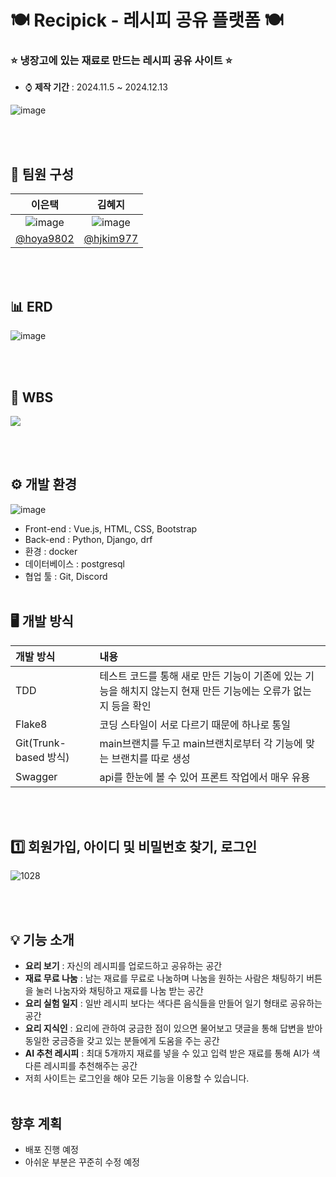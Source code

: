 # 🍽️ Recipick - 레시피 공유 플랫폼 🍽️
### ⭐ 냉장고에 있는 재료로 만드는 레시피 공유 사이트 ⭐
- ⌚ **제작 기간** : 2024.11.5 ~ 2024.12.13

![image](https://github.com/user-attachments/assets/5ff0bf6d-a23c-4959-98cc-afaddf5dd735)

<br><br/>

## 👥 팀원 구성
|이은택|김혜지|
|:---:|:---:|
|![image](https://github.com/user-attachments/assets/3cea9f8f-c401-412b-9ca3-7d7cb82a1ef6)|![image](https://github.com/user-attachments/assets/855687a1-4765-4492-abca-119cca7fe9af)|
|[@hoya9802](https://github.com/hoya9802)|[@hjkim977](https://github.com/hjkim977)|

<br><br/>

## 📊 ERD
![image](https://github.com/user-attachments/assets/42ba3db3-7c21-4ce2-9b15-e9ebfcc406fb)

<br><br/>

## 📅 WBS
<img src="https://velog.velcdn.com/images/hjkim977/post/442bee1a-d364-486f-b921-b5157f052dca/image.png">

<br><br/>

## ⚙️ 개발 환경
![image](https://github.com/user-attachments/assets/195b709a-6936-440c-adaf-65aa005e8070)

- Front-end : Vue.js, HTML, CSS, Bootstrap
- Back-end : Python, Django, drf
- 환경 : docker
- 데이터베이스 : postgresql
- 협업 툴 : Git, Discord
<br><br/>

## 🖥️ 개발 방식
|개발 방식|내용|
|:---|:---|
|TDD|테스트 코드를 통해 새로 만든 기능이 기존에 있는 기능을 해치지 않는지 현재 만든 기능에는 오류가 없는지 등을 확인|
|Flake8|코딩 스타일이 서로 다르기 때문에 하나로 통일|
|Git(Trunk-based 방식)|main브랜치를 두고 main브랜치로부터 각 기능에 맞는 브랜치를 따로 생성|
|Swagger|api를 한눈에 볼 수 있어 프론트 작업에서 매우 유용|

<br><br/>

## 1️⃣ 회원가입, 아이디 및 비밀번호 찾기, 로그인
![1028](https://github.com/user-attachments/assets/196d89ab-9a9e-4293-9759-4ca59c06cb16)

<br><br/>

## 💡 기능 소개
- **요리 보기** : 자신의 레시피를 업로드하고 공유하는 공간
- **재료 무료 나눔** : 남는 재료를 무료로 나눔하며 나눔을 원하는 사람은 채팅하기 버튼을 눌러 나눔자와 채팅하고 재료를 나눔 받는 공간
- **요리 실험 일지** : 일반 레시피 보다는 색다른 음식들을 만들어 일기 형태로 공유하는 공간
- **요리 지식인** : 요리에 관하여 궁금한 점이 있으면 물어보고 댓글을 통해 답변을 받아 동일한 궁금증을 갖고 있는 분들에게 도움을 주는 공간
- **AI 추천 레시피** : 최대 5개까지 재료를 넣을 수 있고 입력 받은 재료를 통해 AI가 색다른 레시피를 추천해주는 공간
- 저희 사이트는 로그인을 해야 모든 기능을 이용할 수 있습니다.
<br><br/>

## 향후 계획
- 배포 진행 예정
- 아쉬운 부분은 꾸준히 수정 예정

